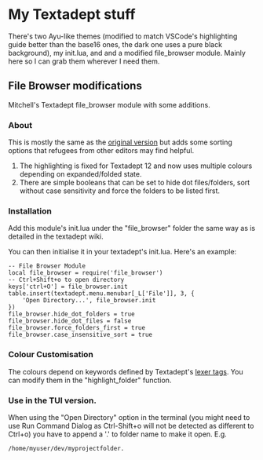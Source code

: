 # My Textadept stuff

There's two Ayu-like themes (modified to match VSCode's highlighting guide better than the base16 ones, the dark one uses a pure black background), my init.lua, and and a modified file_browser module.
Mainly here so I can grab them wherever I need them.

## File Browser modifications
Mitchell's Textadept file_browser module with some additions.

### About

This is mostly the same as the [original version](https://github.com/orbitalquark/textadept/wiki/ta-filebrowser) but adds some sorting options that refugees from other editors may find helpful.

1) The highlighting is fixed for Textadept 12 and now uses multiple colours depending on expanded/folded state.
2) There are simple booleans that can be set to hide dot files/folders, sort without case sensitivity and force the folders to be listed first.

### Installation

Add this module's init.lua under the "file_browser" folder the same way as is detailed in the textadept wiki.

You can then initialise it in your textadept's init.lua. Here's an example:

```
-- File Browser Module
local file_browser = require('file_browser')
-- Ctrl+Shift+o to open directory
keys['ctrl+O'] = file_browser.init
table.insert(textadept.menu.menubar[_L['File']], 3, {
    'Open Directory...', file_browser.init
})
file_browser.hide_dot_folders = true
file_browser.hide_dot_files = false
file_browser.force_folders_first = true
file_browser.case_insensitive_sort = true
```

### Colour Customisation

The colours depend on keywords defined by Textadept's [lexer tags](https://orbitalquark.github.io/textadept/api.html#lexer).
You can modify them in the "highlight_folder" function.

### Use in the TUI version.

When using the "Open Directory" option in the terminal (you might need to use Run Command Dialog as Ctrl-Shift+o will not be detected as different to Ctrl+o) you have to append a '.' to folder name to make it open. E.g.

`/home/myuser/dev/myprojectfolder.`
